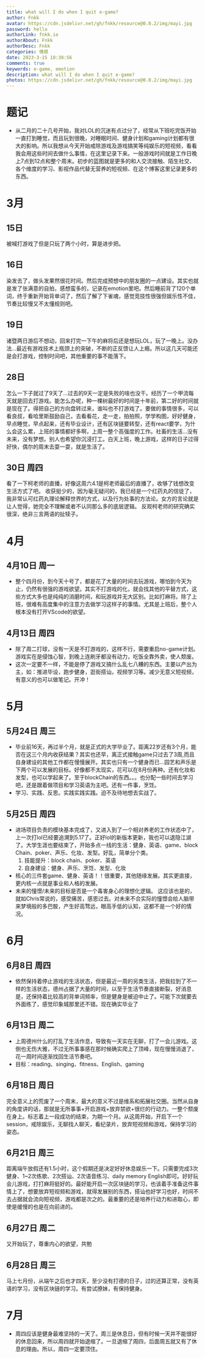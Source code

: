 ```yaml
---
title: what will I do when I quit e-game?
author: Fnkk
avatar: https://cdn.jsdelivr.net/gh/fnkk/resource@0.0.2/img/mayi.jpg
password: hello
authorLink: fnkk.io
authorAbout: Fnkk
authorDesc: Fnkk
categories: 情感
date: 2023-3-15 10:38:56
comments: true
keywords: e-game, emotion
description: what will I do when I quit e-game?
photos: https://cdn.jsdelivr.net/gh/fnkk/resource@0.0.2/img/mayi.jpg
---
```

# 题记
- 从二月的二十几号开始，我对LOL的沉迷有点过分了，经常从下班吃完饭开始一直打到睡觉，而且玩到很晚，对睡眠时间、健身计划和gaming计划都有很大的影响。所以我想从今天开始戒除游戏及游戏搞笑等纯娱乐的短视频，看看我会用这些时间去做什么事情，在这里记录下来。一般游戏时间就是工作日晚上7点到12点和整个周末。初步的蓝图就是更多的和人交流接触、陌生社交、各个维度的学习、影视作品代替无营养的短视频、在这个博客这里记录更多的东西。
# 3月
## 15日
被喊打游戏了但是只玩了两个小时，算是进步把。
## 16日
染发去了，做头发果然很花时间。然后完成预想中的朋友圈的一点建设。其实也就是发了张满意的自拍，感想蛮多的，记录在emotion里吧。然后睡前背了120个单词，终于重新开始背单词了，然后了解了下雀魂，感觉竞技性很强但娱乐性不佳，节奏比较慢又不太懂规则吧。
## 19日
诸暨两日游后不想动，回来打完一下午的麻将后还是想玩LOL，玩了一晚上。没办法...最近有游戏技术上瓶颈上的突破，不断的正反馈让人上瘾。所以这几天可能还是会打游戏，控制时间吧，其他重要的事不能落下。
## 28日
怎么一下子就过了9天了...过去的9天一定是失败的啥也没干。经历了一个甲流每天就是回去打游戏。能怎么办呢，种一棵树最好的时间是十年前，第二好的时间就是现在了。得把自己的方向盘转过来，谁叫也不打游戏了。要做的事情很多，可以看良叔，看哈里斯鼓励自己，去看看花，走一走，拍拍照，学学构图，好好健身，早点睡觉，早点起来，还有毕业设计，还有区块链要转型，还有react要学，为什么会这么累，上班的事情都好多啊，上周一整个高强度的工作。社畜的生活...没有未来，没有梦想。别人也希望你沉浸打工。白天上班，晚上游戏，这样的日子过得好快，偶尔的周末去耍一耍，就是生活了。

## 30日 周四
看了一下柯老师的直播，好像这周六4.1是柯老师最后的直播了，收够了钱想改变生活方式了吧。
收获挺少的，因为毫无疑问的，我已经是一个红药丸的信徒了，我非常认可红药丸理论解释世界的方式，以及行为处事的方法论。女方的言论就是让人觉得，她完全不理解或者不认同那么多的底层逻辑。
反观柯老师的研究确实很深，绝非三言两语的扯犊子。

# 4月
## 4月10日 周一
- 整个四月份，到今天十号了，都是花了大量的时间去玩游戏，哪怕到今天为止，仍然有很强的游戏欲望。其实不打游戏的化，就会找其他的平替方式，这些方式大多也是纯纯的消磨时间，和玩游戏并无大区别。比如打麻将。除了上班，很难有高度集中的注意力去做学习这样子的事情。尤其是上班后，整个人根本没有打开VScode的欲望。

## 4月13日 周四
- 除了周二打球，没有一天是不打游戏的，这样不行，需要重启no-game计划。游戏实在是侵蚀心智，到晚上连刷牙都没有动力，吃饭全靠外卖，使人颓废。
- 这次一定要不一样，不能是停了游戏又搞什么乱七八糟的东西。主要以产出为主，如：推进毕设，跑步健身，逛街搭讪，视频学习等。减少无意义短视频，有意义的也可以做笔记。开冲！
# 5月
## 5月24日 周三
- 毕业前16天，再过半个月，就是正式的大学毕业了。距离22岁还有3个月，能否在这三个月内收获结果？其实也还早，离正式接触game只过去了3周,而且自身建设的其他工作都在慢慢展开。其实也只有一个健身而已...园艺和声乐是下两个可以发展的目标。好像都不太现实，花可以在8月份再种。还有化妆和发型，也可以学起来了。至于blockChain的东西。。。也分配一些时间去学习吧，还是跟着做项目和学习英语为主吧。还有一件事，烹饪。
- 学习、实践、反思。实践实践实践。迫不及待地想去实战了。
## 5月25日 周四
- 进场项目负责的模块基本完成了，又进入到了一个相对养老的工作状态中了，上一次打lol已经要追溯到5.17了。正好lol的新版本更新，我也可以退隐江湖了。大学生涯也要结束了，开始多点一线的生活：健身、英语、game、block Chain、poker、声乐、化妆、发型。好乱，简单分个类。
    1. 技能提升：block chain、poker、英语
    2. 自身建设：健身、声乐、烹饪、发型、化妆
- 核心的三件套game、健身、英语！！很重要，其他随缘发展。其实更直接，更内核一点就是事业和人格的发展。
- 未来的憧憬/未来的目标是否是一个毒害身心的理想化逻辑。
    这应该也是的，就如Chris常说的，感受痛苦，感恩过去。对未来不合实际的憧憬会给人脑带来梦境般的多巴胺，产生好高骛远，眼高手低的认知，这都不是一个好的情况。
# 6月
## 6月8日 周四
- 依然保持着停止游戏的生活状态，但是最近一周的另类生活，把我拉到了不一样的生活状态，德州占据了大量的时间，以至于生活节奏直接断裂，好消息是，还保持着比较高的背单词频率，但是健身是被迫中止了。可能下次就要去外面练了，感觉印象城那里还不错。现在确实毕业了
## 6月13日 周二
- 上周德州什么的打乱了生活作息，导致有一天实在无聊，打了一会儿游戏。这倒也无伤大雅，不过无所事事感在那时候确实爬上了顶峰，现在慢慢消退了，花一周时间逐渐找回生活节奏吧。
- 目标：reading、singing、fitness、English、gaming
## 6月18日 周日
完全意义上的荒废了一个周末，最大的意义不过是维系和拓展社交圈。当然从自身的角度讲的话，那就是无所事事+开启游戏+放弃禁欲+很烂的行动力。一整个颓废在身上。标志着上一段成功的结束，为期一个月。从这周开始，开启下一个session，戒除娱乐，无聊找人聊天，看纪录片，放弃短视频和游戏，保持学习的姿态。
## 6月21日 周三
距离端午放假还有1.5小时，这个假期还是决定好好休息娱乐一下。只需要完成3次健身、1~2次练歌、2次搭讪、2次语音练习、daily memory English即可。好好玩会儿游戏，打打麻将挺好的。最好能开启一次区块链的学习，也该着手准备这件事情上了，想要放弃短视频和游戏，就得发展别的东西，搭讪也好学习也好，时间不去占据就会流向短视频，游戏都是次之的。最重要的还是培养行动力和进取心，即使是缓慢的也是在向前进的。
## 6月27日 周二
又开始玩了，尊重内心的欲望，共勉
## 6月28日 周三
马上七月份，从端午之后也才四天，至少没有打德的日子，过的还算正常，没有英语的学习，没有区块链的学习。有尝试撩妹，有保持健身。
# 7月
- 周四应该是健身最难坚持的一天了。周三是休息日，但有时候一天并不能很好的休息回来，所以周四就开始退缩了。一旦退缩了周四，后面周五就又有了休息的理由。所以，周四一定要顶住。